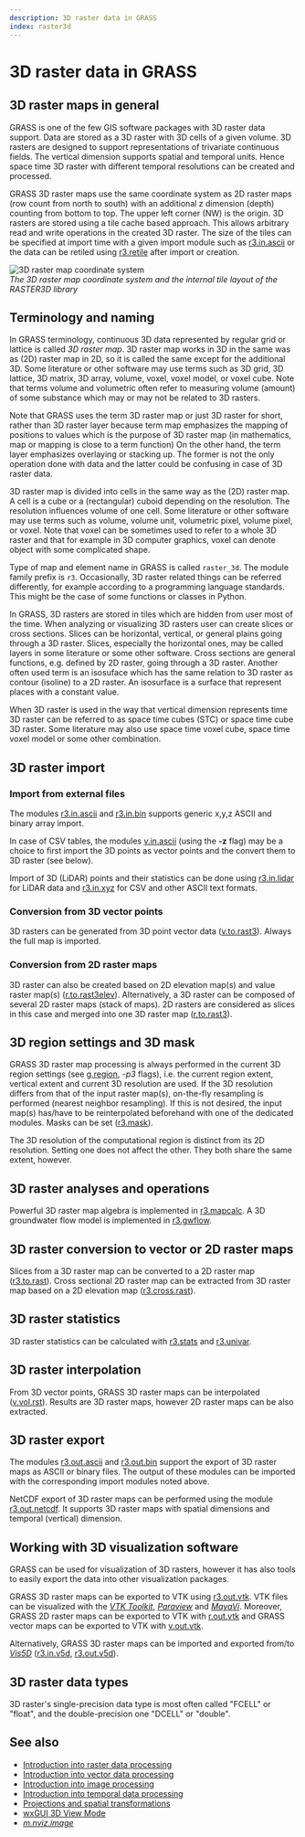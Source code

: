 ```yaml
---
description: 3D raster data in GRASS
index: raster3d
---
```


# 3D raster data in GRASS

## 3D raster maps in general

GRASS is one of the few GIS software packages with 3D raster data
support. Data are stored as a 3D raster with 3D cells of a given volume.
3D rasters are designed to support representations of trivariate
continuous fields. The vertical dimension supports spatial and temporal
units. Hence space time 3D raster with different temporal resolutions
can be created and processed.

GRASS 3D raster maps use the same coordinate system as 2D raster
maps (row count from north to south) with an additional z dimension
(depth) counting from bottom to top. The upper left corner (NW) is the
origin. 3D rasters are stored using a tile cache based approach. This
allows arbitrary read and write operations in the created 3D raster. The
size of the tiles can be specified at import time with a given import
module such as [r3.in.ascii](r3.in.ascii.md) or the data can be retiled
using [r3.retile](r3.retile.md) after import or creation.

![3D raster map coordinate system](raster3d_layout.png)  
*The 3D raster map coordinate system and the internal tile layout of the
RASTER3D library*

## Terminology and naming

In GRASS terminology, continuous 3D data represented by regular grid
or lattice is called *3D raster map*. 3D raster map works in 3D in the
same was as (2D) raster map in 2D, so it is called the same except for
the additional 3D. Some literature or other software may use terms such
as 3D grid, 3D lattice, 3D matrix, 3D array, volume, voxel, voxel model,
or voxel cube. Note that terms volume and volumetric often refer to
measuring volume (amount) of some substance which may or may not be
related to 3D rasters.

Note that GRASS uses the term 3D raster map or just 3D raster for
short, rather than 3D raster layer because term map emphasizes the
mapping of positions to values which is the purpose of 3D raster map (in
mathematics, map or mapping is close to a term function) On the other
hand, the term layer emphasizes overlaying or stacking up. The former is
not the only operation done with data and the latter could be confusing
in case of 3D raster data.

3D raster map is divided into cells in the same way as the (2D) raster
map. A cell is a cube or a (rectangular) cuboid depending on the
resolution. The resolution influences volume of one cell. Some
literature or other software may use terms such as volume, volume unit,
volumetric pixel, volume pixel, or voxel. Note that voxel can be
sometimes used to refer to a whole 3D raster and that for example in 3D
computer graphics, voxel can denote object with some complicated shape.

Type of map and element name in GRASS is called `raster_3d`. The
module family prefix is `r3`. Occasionally, 3D raster related things can
be referred differently, for example according to a programming language
standards. This might be the case of some functions or classes in
Python.

In GRASS, 3D rasters are stored in tiles which are hidden from user
most of the time. When analyzing or visualizing 3D rasters user can
create slices or cross sections. Slices can be horizontal, vertical, or
general plains going through a 3D raster. Slices, especially the
horizontal ones, may be called layers in some literature or some other
software. Cross sections are general functions, e.g. defined by 2D
raster, going through a 3D raster. Another often used term is an
isosuface which has the same relation to 3D raster as contour (isoline)
to a 2D raster. An isosurface is a surface that represent places with a
constant value.

When 3D raster is used in the way that vertical dimension represents
time 3D raster can be referred to as space time cubes (STC) or space
time cube 3D raster. Some literature may also use space time voxel cube,
space time voxel model or some other combination.

## 3D raster import

### Import from external files

The modules [r3.in.ascii](r3.in.ascii.md) and [r3.in.bin](r3.in.bin.md)
supports generic x,y,z ASCII and binary array import.

In case of CSV tables, the modules [v.in.ascii](v.in.ascii.md) (using
the **-z** flag) may be a choice to first import the 3D points as vector
points and the convert them to 3D raster (see below).

Import of 3D (LiDAR) points and their statistics can be done using
[r3.in.lidar](r3.in.lidar.md) for LiDAR data and
[r3.in.xyz](r3.in.xyz.md) for CSV and other ASCII text formats.

### Conversion from 3D vector points

3D rasters can be generated from 3D point vector data
([v.to.rast3](v.to.rast3.md)). Always the full map is imported.

### Conversion from 2D raster maps

3D raster can also be created based on 2D elevation map(s) and value
raster map(s) ([r.to.rast3elev](r.to.rast3elev.md)). Alternatively, a 3D
raster can be composed of several 2D raster maps (stack of maps). 2D
rasters are considered as slices in this case and merged into one 3D
raster map ([r.to.rast3](r.to.rast3.md)).

## 3D region settings and 3D mask

GRASS 3D raster map processing is always performed in the current 3D
region settings (see [g.region](g.region.md), *-p3* flags), i.e. the
current region extent, vertical extent and current 3D resolution are
used. If the 3D resolution differs from that of the input raster map(s),
on-the-fly resampling is performed (nearest neighbor resampling). If
this is not desired, the input map(s) has/have to be reinterpolated
beforehand with one of the dedicated modules. Masks can be set
([r3.mask](r3.mask.md)).

The 3D resolution of the computational region is distinct from its
2D resolution. Setting one does not affect the other.
They both share the same extent, however.

## 3D raster analyses and operations

Powerful 3D raster map algebra is implemented in
[r3.mapcalc](r3.mapcalc.md). A 3D groundwater flow model is implemented
in [r3.gwflow](r3.gwflow.md).

## 3D raster conversion to vector or 2D raster maps

Slices from a 3D raster map can be converted to a 2D raster map
([r3.to.rast](r3.to.rast.md)). Cross sectional 2D raster map can be
extracted from 3D raster map based on a 2D elevation map
([r3.cross.rast](r3.cross.rast.md)).

## 3D raster statistics

3D raster statistics can be calculated with [r3.stats](r3.stats.md) and
[r3.univar](r3.univar.md).

## 3D raster interpolation

From 3D vector points, GRASS 3D raster maps can be interpolated
([v.vol.rst](v.vol.rst.md)). Results are 3D raster maps, however 2D
raster maps can be also extracted.

## 3D raster export

The modules [r3.out.ascii](r3.out.ascii.md) and
[r3.out.bin](r3.out.bin.md) support the export of 3D raster maps as
ASCII or binary files. The output of these modules can be imported with
the corresponding import modules noted above.

NetCDF export of 3D raster maps can be performed using the module
[r3.out.netcdf](r3.out.netcdf.md). It supports 3D raster maps with
spatial dimensions and temporal (vertical) dimension.

## Working with 3D visualization software

GRASS can be used for visualization of 3D rasters, however it has
also tools to easily export the data into other visualization packages.

GRASS 3D raster maps can be exported to VTK using
[r3.out.vtk](r3.out.vtk.md). VTK files can be visualized with the *[VTK
Toolkit](https://vtk.org)*, *[Paraview](https://www.paraview.org)* and
*[MayaVi](https://github.com/enthought/mayavi)*. Moreover, GRASS 2D
raster maps can be exported to VTK with [r.out.vtk](r.out.vtk.md) and
GRASS vector maps can be exported to VTK with
[v.out.vtk](v.out.vtk.md).

Alternatively, GRASS 3D raster maps can be imported and exported from/to
*[Vis5D](https://vis5d.sourceforge.net/)* ([r3.in.v5d](r3.in.v5d.md),
[r3.out.v5d](r3.out.v5d.md)).

## 3D raster data types

3D raster's single-precision data type is most often called "FCELL" or
"float", and the double-precision one "DCELL" or "double".

## See also

- [Introduction into raster data processing](rasterintro.md)
- [Introduction into vector data processing](vectorintro.md)
- [Introduction into image processing](imageryintro.md)
- [Introduction into temporal data processing](temporalintro.md)
- [Projections and spatial transformations](projectionintro.md)
- [wxGUI 3D View Mode](wxGUI.nviz.md)
- *[m.nviz.image](m.nviz.image.md)*
